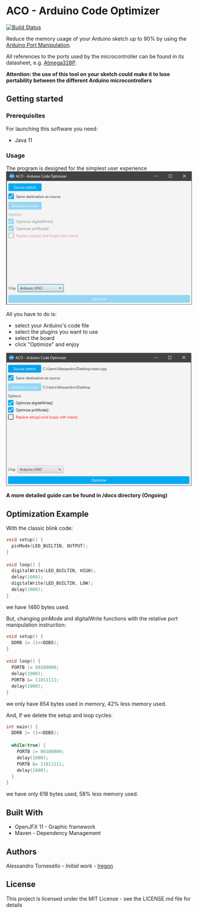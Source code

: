 # ACO - Arduino Code Optimizer
[![Build Status](https://travis-ci.com/sc2-mkr/arduino-code-optimizer.svg?branch=master)](https://travis-ci.com/sc2-mkr/arduino-code-optimizer)

Reduce the memory usage of your Arduino sketch up to 90% by using the [Arduino Port Manipulation](https://www.arduino.cc/en/Reference/PortManipulation).

All references to the ports used by the microcontroller can be found in its datasheet, e.g. [Atmega328P](http://ww1.microchip.com/downloads/en/DeviceDoc/Atmel-7810-Automotive-Microcontrollers-ATmega328P_Datasheet.pdf).

**Attention: the use of this tool on your sketch could make it to lose portability between the different Arduino microcontrollers**

## Getting started
### Prerequisites
For launching this software you need:
 - Java 11

### Usage
The program is designed for the simplest user experience
![Blank Program](docs/blank-program.png)

All you have to do is:
 - select your Arduino's code file
 - select the plugins you want to use
 - select the board
 - click "Optimize" and enjoy
 
![Blank Program](docs/start-program.png)

**A more detailed guide can be found in /docs directory (Ongoing)**

## Optimization Example
With the classic blink code:
```c++
void setup() {
  pinMode(LED_BUILTIN, OUTPUT);
}

void loop() {
  digitalWrite(LED_BUILTIN, HIGH);
  delay(1000);
  digitalWrite(LED_BUILTIN, LOW);
  delay(1000);
}
```
we have 1460 bytes used. 

But, changing pinMode and digitalWrite functions with the relative port manipulation instruction:
```c++
void setup() {
  DDRB |= (1<<DDB5);
}

void loop() {
  PORTB |= 00100000;
  delay(1000);
  PORTB &= 11011111;
  delay(1000);
}
```
we only have 854 bytes used in memory, 42% less memory used.

And, if we delete the setup and loop cycles:
```c++
int main() {
  DDRB |= (1<<DDB5);
  
  while(true) {
    PORTB |= 00100000;
    delay(1000);
    PORTB &= 11011111;
    delay(1000);
  }
}
```
we have only 618 bytes used, 58% less memory used.

## Built With
 - OpenJFX 11 - Graphic framework
 - Maven - Dependency Management

## Authors
Alessandro Tornesello - *Initial work* - [Iregon](github.com/iregon)

## License
This project is licensed under the MIT License - see the LICENSE.md file for details
